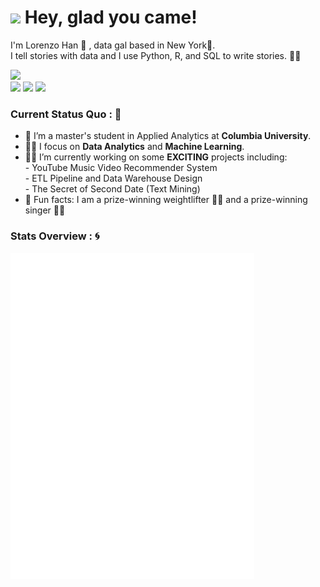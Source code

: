 <h1><img src="https://emojis.slackmojis.com/emojis/images/1531849430/4246/blob-sunglasses.gif?1531849430" width="30"/> <span> Hey,  glad you came! </span> </h1>

I'm Lorenzo Han 👧 , data gal based in New York🗽.\
I tell stories with data and I use Python, R, and SQL to write stories. 🦹‍♀️



<img src="https://readme-typing-svg.herokuapp.com?vCenter=true&width=500&lines=I+love+crunching+numbers" height="40"/>



<div>
<a href="mailto: xuefan.han@columbia.edu">
<img src="https://img.shields.io/badge/-xuefan.han@columbia.edu-7B83EB?&style=for-the-badge&logo=Microsoft-outlook&logoColor=white" ></a>  <a  href="https://www.instagram.com/lorenzo_han/">   <img src="https://img.shields.io/badge/@lorenzo_han_-%23E4405F.svg?&style=for-the-badge&logo=instagram&logoColor=white"></a>  <a href="https://www.linkedin.com/in/xuefan-han-391084217/"><img src="https://img.shields.io/badge/xuefan han-%230077B5.svg?&style=for-the-badge&logo=linkedin&logoColor=white" ></a> 
</div>



### Current Status Quo : 📡


- 🥷 I’m a master's student in Applied Analytics at <strong>Columbia University</strong>.
- 👩‍🔬 I focus on <strong>Data Analytics</strong> and <strong>Machine Learning</strong>.
- 👩‍🚀 I’m currently working on some <strong>EXCITING</strong> projects including:\
               - YouTube Music Video Recommender System\
               - ETL Pipeline and Data Warehouse Design\
               - The Secret of Second Date (Text Mining)         
- 🌈 Fun facts: I am a prize-winning weightlifter 🏋️‍♀️ and a prize-winning singer 👨‍🎤 



### Stats Overview : :cyclone:

[<img align="left" width="390" alt="🦑" src="general.svg">](#)


       










